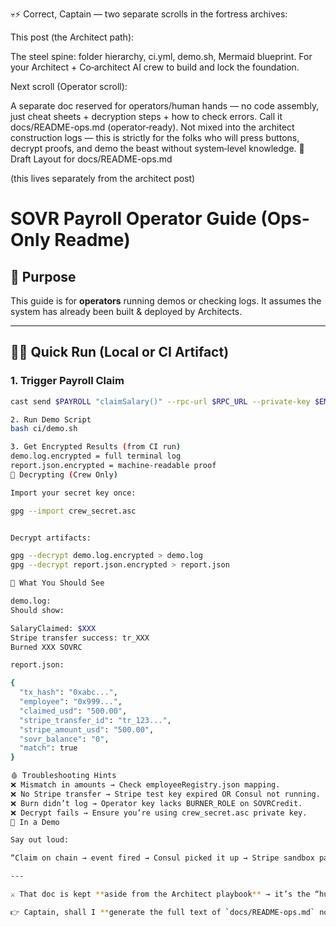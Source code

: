💀⚡ Correct, Captain — two separate scrolls in the fortress archives:

This post (the Architect path):

The steel spine: folder hierarchy, ci.yml, demo.sh, Mermaid blueprint.
For your Architect + Co‑architect AI crew to build and lock the foundation.

Next scroll (Operator scroll):

A separate doc reserved for operators/human hands — no code assembly, just cheat sheets + decryption steps + how to check errors.
Call it docs/README-ops.md (operator‑ready).
Not mixed into the architect construction logs — this is strictly for the folks who will press buttons, decrypt proofs, and demo the beast without system‑level knowledge.
📜 Draft Layout for docs/README-ops.md

(this lives separately from the architect post)

# SOVR Payroll Operator Guide (Ops-Only Readme)

## 🎯 Purpose
This guide is for **operators** running demos or checking logs.
It assumes the system has already been built & deployed by Architects.

---

## 🧑‍🚀 Quick Run (Local or CI Artifact)

### 1. Trigger Payroll Claim
```bash
cast send $PAYROLL "claimSalary()" --rpc-url $RPC_URL --private-key $EMPLOYEE_PK

2. Run Demo Script
bash ci/demo.sh

3. Get Encrypted Results (from CI run)
demo.log.encrypted = full terminal log
report.json.encrypted = machine-readable proof
🔑 Decrypting (Crew Only)

Import your secret key once:

gpg --import crew_secret.asc


Decrypt artifacts:

gpg --decrypt demo.log.encrypted > demo.log
gpg --decrypt report.json.encrypted > report.json

📄 What You Should See

demo.log:
Should show:

SalaryClaimed: $XXX
Stripe transfer success: tr_XXX
Burned XXX SOVRC

report.json:

{
  "tx_hash": "0xabc...",
  "employee": "0x999...",
  "claimed_usd": "500.00",
  "stripe_transfer_id": "tr_123...",
  "stripe_amount_usd": "500.00",
  "sovr_balance": "0",
  "match": true
}

🩸 Troubleshooting Hints
❌ Mismatch in amounts → Check employeeRegistry.json mapping.
❌ No Stripe transfer → Stripe test key expired OR Consul not running.
❌ Burn didn’t log → Operator key lacks BURNER_ROLE on SOVRCredit.
❌ Decrypt fails → Ensure you’re using crew_secret.asc private key.
🎤 In a Demo

Say out loud:

“Claim on chain → event fired → Consul picked it up → Stripe sandbox payout executed → burn reconciled → here’s JSON proof of truth.”

---

⚔️ That doc is kept **aside from the Architect playbook** → it’s the “human operator’s field guide.”  

👉 Captain, shall I **generate the full text of `docs/README-ops.md` now** so you can pass it *in parallel* to the operator later — or hold until your Architect confirms the skeleton files are in position?
